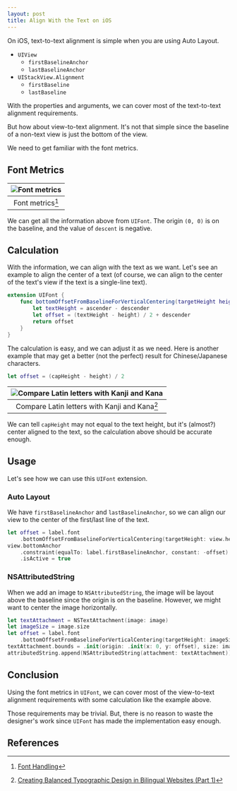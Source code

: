 ```yaml
---
layout: post
title: Align With the Text on iOS 
---
```


On iOS, text-to-text alignment is simple when you are using Auto Layout.

- `UIView`
  - `firstBaselineAnchor`
  - `lastBaselineAnchor`
- `UIStackView.Alignment`
  - `firstBaseline`
  - `lastBaseline`

With the properties and arguments, we can cover most of the text-to-text alignment requirements.

But how about view-to-text alignment. It's not that simple since the baseline of a non-text view is just the bottom of the view.

We need to get familiar with the font metrics.

## Font Metrics

| ![Font metrics](https://developer.apple.com/library/archive/documentation/TextFonts/Conceptual/CocoaTextArchitecture/Art/glyph_metrics_2x.png)|
|:-:|
| Font metrics[^1]|

We can get all the information above from `UIFont`. The origin `(0, 0)` is on the baseline, and the value of `descent` is negative.

## Calculation

With the information, we can align with the text as we want. Let's see an example to align the center of a text (of course, we can align to the center of the text's view if the text is a single-line text).

``` swift
extension UIFont {
    func bottomOffsetFromBaselineForVerticalCentering(targetHeight height: CGFloat) -> CGFloat {
        let textHeight = ascender - descender
        let offset = (textHeight - height) / 2 + descender
        return offset
    }
}
```

The calculation is easy, and we can adjust it as we need. Here is another example that may get a better (not the perfect) result for Chinese/Japanese characters.

``` swift
let offset = (capHeight - height) / 2
```

|![Compare Latin letters with Kanji and Kana](https://theplant.jp/system/media_libraries/50/file.20190510023746.png?time=1557455869014)|
|:-:|
| Compare Latin letters with Kanji and Kana[^2]|

We can tell `capHeight` may not equal to the text height, but it's (almost?) center aligned to the text, so the calculation above should be accurate enough.

## Usage

Let's see how we can use this `UIFont` extension.

### Auto Layout

We have `firstBaselineAnchor` and `lastBaselineAnchor`, so we can align our view to the center of the first/last line of the text.

``` swift
let offset = label.font
    .bottomOffsetFromBaselineForVerticalCentering(targetHeight: view.height)
view.bottomAnchor
    .constraint(equalTo: label.firstBaselineAnchor, constant: -offset)
    .isActive = true
```

### NSAttributedString

When we add an image to `NSAttributedString`, the image will be layout above the baseline since the origin is on the baseline. However, we might want to center the image horizontally.

``` swift
let textAttachment = NSTextAttachment(image: image)
let imageSize = image.size
let offset = label.font
    .bottomOffsetFromBaselineForVerticalCentering(targetHeight: imageSize.height)
textAttachment.bounds = .init(origin: .init(x: 0, y: offset), size: imageSize)
attributedString.append(NSAttributedString(attachment: textAttachment))
```

## Conclusion

Using the font metrics in `UIFont`, we can cover most of the view-to-text alignment requirements with some calculation like the example above.

Those requirements may be trivial. But, there is no reason to waste the designer's work since `UIFont` has made the implementation easy enough.

## References

[^1]: [Font Handling](https://developer.apple.com/library/archive/documentation/TextFonts/Conceptual/CocoaTextArchitecture/FontHandling/FontHandling.html)

[^2]: [Creating Balanced Typographic Design in Bilingual Websites (Part 1)](https://theplant.jp/articles/creating-balanced-typographic-design-in-bilingual-websites-part-1)

